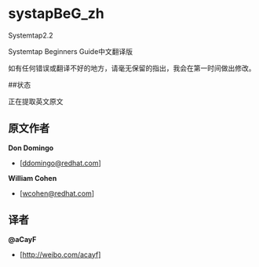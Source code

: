 systapBeG_zh
============

Systemtap2.2

Systemtap Beginners Guide中文翻译版

如有任何错误或翻译不好的地方，请毫无保留的指出，我会在第一时间做出修改。

##状态

正在提取英文原文

## 原文作者

**Don Domingo**

+ [ddomingo@redhat.com]

**William Cohen**

+ [wcohen@redhat.com]

## 译者

**@aCayF**

+ [http://weibo.com/acayf]
